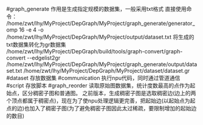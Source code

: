 #graph_generate
作用是生成指定规模的数据集，一般采用txt格式
直接使用命令：
/home/zwt/lhy/MyProject/DepGraph/MyProject/graph_generate/generator_omp 16 -e 4 -o /home/zwt/lhy/MyProject/DepGraph/MyProject/output/dataset.txt
将生成的txt数据集转化为gr数据集
/home/zwt/lhy/MyProject/DepGraph/build/tools/graph-convert/graph-convert --edgelist2gr /home/zwt/lhy/MyProject/DepGraph/MyProject/graph_generate/output/dataset.txt /home/zwt/lhy/MyProject/DepGraph/MyProject/dataset/dataset.gr
#dataset
存放数据集
#communication
执行npu代码，同时通过管道通信
#script
存放脚本
#graph_reorder
读取原始图数据集，统计度数最高的点作为起始点，区分稠密子图和普通图。
之前版本，生成稠密子图是选取稠密边(边上的两个顶点都属于稠密点)，现在为了使npu处理逻辑更完善，把起始边(以起始点为起点的边)也加入了稠密子图(为了避免稠密子图因此太过稀疏，要限制增加的起始边的数目)



